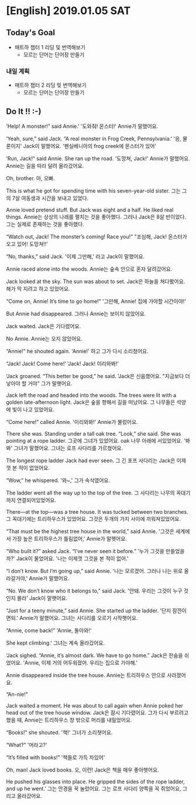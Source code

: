 # [English] 2019.01.05 SAT

## Today's Goal

* 매트하 챕터 1 리딩 및 번역해보기
  * 모르는 단어는 단어장 만들기

### 내일 계획

* 매트하 챕터 2 리딩 및 번역해보기
  * 모르는 단어는 단어장 만들기

## Do It !! :-)

‘Help! A monster!” said Annie.’
'도와줘! 몬스터!' Annie가 말했어요.

‘Yeah, sure,” said Jack. “A real monster in Frog Creek, Pennsylvania.’
'응, 물론이지' Jack이 말했어요. '펜실베니아의 frog creek에 몬스터가 있어'

‘Run, Jack!” said Annie. She ran up the road.
'도망쳐, Jack!' Annie가 말했어요. Annie는 길을 따라 달려 올라갔어요.

Oh, brother.
아, 오빠.

This is what he got for spending time with his seven-year-old sister.
그는 그의 7살 여동생과 시간을 보내고 있었다.

Annie loved pretend stuff. But Jack was eight and a half. He liked real things.
Annie는 상상의 나래를 펼치는 것을 좋아했다. 그러나 Jack은 8살 반이었다. 그는 실제로 존재하는 것을 좋아했다.

“Watch out, Jack! The monster’s coming! Race you!”
"조심해, Jack! 몬스터가 오고 있어! 도망쳐!!'

“No, thanks,” said Jack.
'이제 그만해,' 라고 Jack이 말했어요.

Annie raced alone into the woods.
Annie는 숲속 안으로 혼자 달려갔어요.

Jack looked at the sky. The sun was about to set.
Jack은 하늘을 쳐다봤어요. 해가 막 지려고 하고 있었어요.

“Come on, Annie! It’s time to go home!”
'그만해, Annie! 집에 가야할 시간이야!'

But Annie had disappeared.
그러나 Annie는 보이지 않았어요.

Jack waited.
Jack은 기다렸어요.

No Annie.
Annie는 오지 않았어요.

“Annie!” he shouted again.
'Annie!' 하고 그가 다시 소리쳤어요.

“Jack! Jack! Come here!’
'Jack! Jack! 이리와봐!'

‘Jack groaned. “This better be good,” he said.
'Jack은 신음했어요. "지금보다 더 낳아야 할 거야" 그가 말햇어요.

Jack left the road and headed into the woods. The trees were lit with a golden late-afternoon light.
Jack은 숲을 향해서 길을 떠났어요. 그 나무들은 석양에 빛이 나고 있었어요.

“Come here!” called Annie.
'이리와봐!' Annie가 불렀어요.

There she was. Standing under a tall oak tree. “Look,” she said. She was pointing at a rope ladder.
그곳에 그녀가 있었어요. oak 나무 아래에 서있었어요. '봐봐' 그녀가 말했어요. 그녀는 로프 사다리를 가르쳤어요.

The longest rope ladder Jack had ever seen.
그 긴 포프 사다리는 Jack은 이제껏 본 적이 없었어요.

“Wow,” he whispered.
'와~,' 그가 속삭였어요.

The ladder went all the way up to the top of the tree.
그 사다리는 나무의 꼭대기 까지 연결되어있었어요.

There—at the top—was a tree house. It was tucked between two branches.
그 꼭대기에는 트리하우스가 있었어요. 그것은 두개의 가지 사이에 끼워져있었어요.

“That must be the highest tree house in the world,” said Annie.
'그것은 세계에서 가장 높은 트리하우스가 틀림없어,' Annie가 말햇어요.

“Who built it?” asked Jack. “I’ve never seen it before.”
'누가 그것을 만들었을까?' Jack이 물었어요. '나는 이제껏 그것을 본 적이 없어.'

“I don’t know. But I’m going up,” said Annie.
'나는 모르겠어. 그러나 나는 위로 올라갈거야,' Annie가 말했어요.

“No. We don’t know who it belongs to,” said Jack.
'안돼. 우리는 그것이 누구 것인지 몰라' Jack이 말햇어요.

“Just for a teeny minute,” said Annie. She started up the ladder.
'단지 잠깐이면되.' Annie가 말했어요. 그녀는 사다리를 오르기 시작햇어요.

“Annie, come back!”
'Annie, 돌아와!'

She kept climbing.’
그녀는 계속 올라갔어요.

‘Jack sighed. “Annie, it’s almost dark. We have to go home.”
Jack은 한숨을 쉬었어요. 'Annie, 이제 거의 어두워졌어. 우리는 집으로 가야해.'

Annie disappeared inside the tree house.
Annie는 트리하우스 안으로 사라졌어요.

“An-nie!”

Jack waited a moment. He was about to call again when Annie poked her head out of the tree house window.
Jack은 잠시 기다렸어요. 그가 다시 부르려고 했을 때, Annie는 트리하우스 창 밖으로 머리를 내밀었어요.

“Books!” she shouted.
'책!' 그녀가 소리쳣어요.

“What?”
'머라고?'

“It’s filled with books!”
'책들로 가득 차있어'

Oh, man! Jack loved books.
오, 이런! Jack은 책을 매우 좋아햇어요.

He pushed his glasses into place. He gripped the sides of the rope ladder, and up he went.’
그는 안경을 꾹 눌렀어요. 그는 로프 사다리 양쪽을 꼭 쥐었어요, 그리고 올라갔어요.
